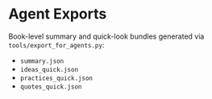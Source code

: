 # Agent Exports

Book-level summary and quick-look bundles generated via `tools/export_for_agents.py`:
- `summary.json`
- `ideas_quick.json`
- `practices_quick.json`
- `quotes_quick.json`
